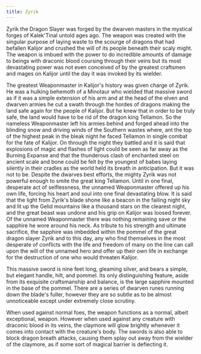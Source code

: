 ```yaml
---
title: Zyrik
---
```


Zyrik the Dragon Slayer was forged by the dwarven masters in the mystical forges
of Kalek'Tinal untold ages ago. The weapon was created with the singular purpose
of laying waste to the scourge of dragons that had befallen Kalijor and crushed
the will of its people beneath their scaly might. The weapon is imbued with the
power to do incredible amounts of damage to beings with draconic blood coursing
through their veins but its most devastating power was not even conceived of by
the greatest craftsmen and mages on Kalijor until the day it was invoked by its
wielder.

The greatest Weaponmaster in Kalijor's history was given charge of Zyrik. He was
a hulking behemoth of a Minotaur who wielded that massive sword as if it was a
simple extension of his arm and at the head of the elven and dwarven armies he
cut a swath through the hordes of dragons making the land safe again for the
people of Kalijor. But he knew that in order to be truly safe, the land would
have to be rid of the dragon king Tellamon. So the nameless Weaponmaster left
his armies behind and forged ahead into the blinding snow and driving winds of
the Southern wastes where, ant the top of the highest peak in the bleak night he
faced Tellamon in single combat for the fate of Kalijor. On through the night
they battled and it is said that explosions of magic and flashes of light could
be seen as far away as the Burning Expanse and that the thunderous clash of
enchanted steel on ancient scale and bone could be felt by the youngest of babes
laying silently in their cradles as the world held its breath in anticipation.
But it was not to be. Despite the dwarves best efforts, the mighty Zyrik was not
powerful enough to smite the great king Tellamon. Until in one final, desperate
act of selflessness, the unnamed Weaponmaster offered up his own life, forcing
his heart and soul into one final devastating blow. It is said that the light
from Zyrik's blade shone like a beacon in the failing night sky and lit up the
Gelid mountains like a thousand stars on the clearest night, and the great beast
was undone and his grip on Kalijor was loosed forever. Of the unnamed
Weaponmaster there was nothing remaining save or the sapphire he wore around his
neck. As tribute to his strength and ultimate sacrifice, the sapphire was
imbedded within the pommel of the great dragon slayer Zyrik and to this day, any
who find themselves in the most desperate of conflicts with the life and freedom
of many on the line can call upon the will of the unnamed hero and offer up
their own life in exchange for the destruction of one who would threaten
Kalijor.

This massive sword is nine feet long, gleaming silver, and bears a simple, but
elegant handle, hilt, and pommel. Its only distinguishing feature, aside from
its exquisite craftsmanship and balance, is the large sapphire mounted in the
base of the pommel. There are a series of dwarven runes running down the blade's
fuller, however they are so subtle as to be almost unnoticeable except under
extremely close scrutiny.

When used against normal foes, the weapon functions as a normal, albeit
exceptional, weapon. However when used against any creature with draconic blood
in its veins, the claymore will glow brightly whenever it comes into contact
with the creature's body. The swords is also able to block dragon breath
attacks, causing them splay out away from the wielder of the claymore, as if
some sort of magical barrier is deflecting it.
